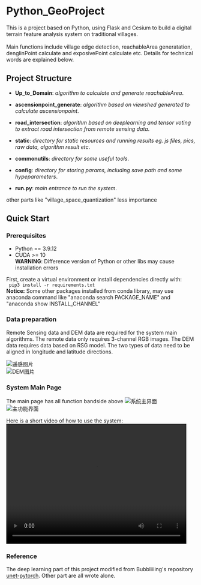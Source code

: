 # Python_GeoProject
This is a project based on Python, using Flask and Cesium to build a digital terrain feature analysis system on
traditional villages.<br>
<br>Main functions include village edge detection, reachableArea generatation, denglinPoint calculate and exposivePoint calculate etc.
Details for technical words are explained below.

## Project Structure
* **Up_to_Domain**: *algorithm to calculate and generate reachableArea*.<br>
* **ascensionpoint_generate**: *algorithm based on viewshed generated to calculate ascensionpoint*.<br>
* **road_intersection**: *algorithm based on deeplearning and tensor voting to extract road intersection from remote sensing data*.<br>
* **static**: *directory for static resources and running results eg. js files, pics, raw data, algorithm result etc*.<br>
* **commonutils**: *directory for some useful tools*.<br>
* **config**: *directory for storing params, including save path and some hypeparameters*.<br>

* **run.py**: *main entrance to run the system*.<br>

other parts like "village_space_quantization" less importance
## Quick Start
### Prerequisites
* Python == 3.9.12
* CUDA >= 10 <br>
**WARNING**: Difference version of Python or other libs may cause installation errors<br>

First, create a virtual environment or install dependencies directly with:<br>
``` pip3 install -r requirements.txt```<br>
**Notice:** Some other packages installed from conda library, may use anaconda command like "anaconda search PACKAGE_NAME" 
and "anaconda show INSTALL_CHANNEL"

### Data preparation
Remote Sensing data and DEM data are required for the system main algorithms.
The remote data only requires 3-channel RGB images. The DEM data requires data based on RSG model. The two types of data 
need to be aligned in longitude and latitude directions.

![遥感图片](![./QMC.png](./QMC.png))<br>![DEM图片](![./QMC.tif](./QMC.tif))

### System Main Page
The main page has all function bandside above
![系统主界面](![./main_page.png](./main_page.png))<br>
![主功能界面](![./main_part.png](./main_part.png))

Here is a short video of how to use the system:
<video src="[./系统演示视频.mp4](%CF%B5%CD%B3%D1%DD%CA%BE%CA%D3%C6%B5.mp4)" controls="controls" width="480" height="320">

### Reference
The deep learning part of this project modified from Bubbliiiing's repository [unet-pytorch](https://github.com/bubbliiiing/unet-pytorch.git).
Other part are all wrote alone.

